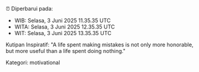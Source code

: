 ⏰ Diperbarui pada:
- WIB: Selasa, 3 Juni 2025 11.35.35 UTC
- WITA: Selasa, 3 Juni 2025 12.35.35 UTC
- WIT: Selasa, 3 Juni 2025 13.35.35 UTC

Kutipan Inspiratif:
"A life spent making mistakes is not only more honorable, but more useful than a life spent doing nothing."


Kategori: motivational

